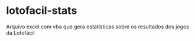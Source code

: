 # lotofacil-stats
Arquivo excel com vba que gera estatísticas sobre os resultados dos jogos da Lotofácil
